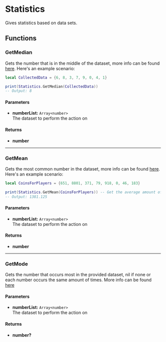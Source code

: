 # Statistics

Gives statistics based on data sets.

## Functions

### GetMedian

Gets the number that is in the middle of the dataset, more info can be found [here](https://en.wikipedia.org/wiki/Median). Here's an example scenario:

```lua
local CollectedData = {6, 8, 3, 7, 9, 0, 4, 1}

print(Statistics.GetMedian(CollectedData))
-- Output: 8
```

#### Parameters

* **numberList:** `Array<number>`\
The dataset to perform the action on

#### Returns

* **number**

---

### GetMean

Gets the most common number in the dataset, more info can be found [here](https://en.wikipedia.org/wiki/Mean). Here's an example scenario:

```lua
local CoinsForPlayers = {651, 8801, 371, 79, 918, 0, 46, 183}

print(Statistics.GetMean(CoinsForPlayers)) -- Get the average amount of coins each player has, keep in mind 8801 will skew the data.
-- Output: 1381.125
```

#### Parameters

* **numberList:** `Array<number>`\
The dataset to perform the action on

#### Returns

* **number**

---

### GetMode

Gets the number that occurs most in the provided dataset, nil if none or each number occurs the same amount of times. More info can be found [here](https://en.wikipedia.org/wiki/Mode_(statistics))

#### Parameters

* **numberList:** `Array<number>`\
The dataset to perform the action on

#### Returns

* **number?**